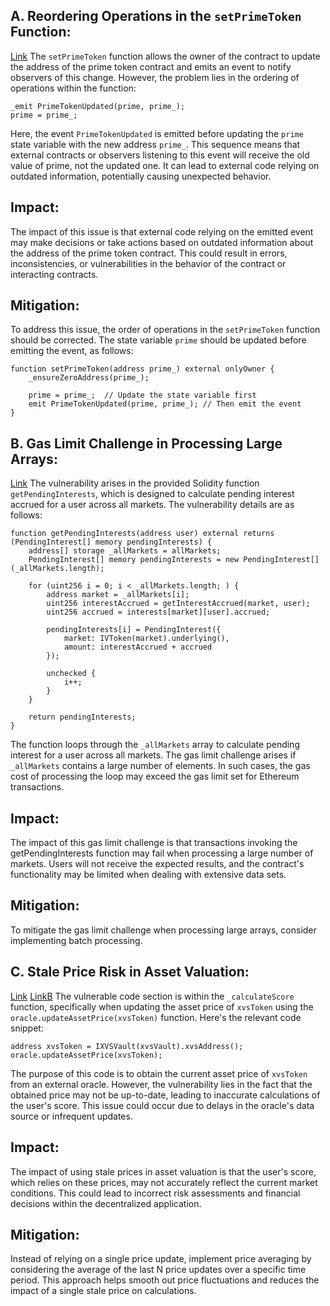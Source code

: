 ## A. Reordering Operations in the `setPrimeToken` Function:
[Link](https://github.com/code-423n4/2023-09-venus/blob/b11d9ef9db8237678567e66759003138f2368d23/contracts/Tokens/Prime/PrimeLiquidityProvider.sol#L177-L182)
The `setPrimeToken` function allows the owner of the contract to update the address of the prime token contract and emits an event to notify observers of this change. However, the problem lies in the ordering of operations within the function:
```solidity
_emit PrimeTokenUpdated(prime, prime_);
prime = prime_;
```
Here, the event `PrimeTokenUpdated` is emitted before updating the `prime` state variable with the new address `prime_`. This sequence means that external contracts or observers listening to this event will receive the old value of prime, not the updated one. It can lead to external code relying on outdated information, potentially causing unexpected behavior.
## Impact:
The impact of this issue is that external code relying on the emitted event may make decisions or take actions based on outdated information about the address of the prime token contract. This could result in errors, inconsistencies, or vulnerabilities in the behavior of the contract or interacting contracts.
## Mitigation:
To address this issue, the order of operations in the `setPrimeToken` function should be corrected. The state variable `prime` should be updated before emitting the event, as follows:
```solidity
function setPrimeToken(address prime_) external onlyOwner {
    _ensureZeroAddress(prime_);

    prime = prime_;  // Update the state variable first
    emit PrimeTokenUpdated(prime, prime_); // Then emit the event
}
```
## B. Gas Limit Challenge in Processing Large Arrays: 
[Link](https://github.com/code-423n4/2023-09-venus/blob/b11d9ef9db8237678567e66759003138f2368d23/contracts/Tokens/Prime/Prime.sol#L174-L194)
The vulnerability arises in the provided Solidity function `getPendingInterests`, which is designed to calculate pending interest accrued for a user across all markets. The vulnerability details are as follows:
```solidity
function getPendingInterests(address user) external returns (PendingInterest[] memory pendingInterests) {
    address[] storage _allMarkets = allMarkets;
    PendingInterest[] memory pendingInterests = new PendingInterest[](_allMarkets.length);

    for (uint256 i = 0; i < _allMarkets.length; ) {
        address market = _allMarkets[i];
        uint256 interestAccrued = getInterestAccrued(market, user);
        uint256 accrued = interests[market][user].accrued;

        pendingInterests[i] = PendingInterest({
            market: IVToken(market).underlying(),
            amount: interestAccrued + accrued
        });

        unchecked {
            i++;
        }
    }

    return pendingInterests;
}

```
The function loops through the `_allMarkets` array to calculate pending interest for a user across all markets. The gas limit challenge arises if `_allMarkets` contains a large number of elements. In such cases, the gas cost of processing the loop may exceed the gas limit set for Ethereum transactions.

##  Impact:
The impact of this gas limit challenge is that transactions invoking the getPendingInterests function may fail when processing a large number of markets. Users will not receive the expected results, and the contract's functionality may be limited when dealing with extensive data sets.
## Mitigation: 
To mitigate the gas limit challenge when processing large arrays, consider implementing batch processing. 
## C. Stale Price Risk in Asset Valuation:
[Link](https://github.com/code-423n4/2023-09-venus/blob/b11d9ef9db8237678567e66759003138f2368d23/contracts/Tokens/Prime/Prime.sol#L647-L664)
[LinkB](https://github.com/code-423n4/2023-09-venus/blob/b11d9ef9db8237678567e66759003138f2368d23/contracts/Tokens/Prime/Prime.sol#L884)
The vulnerable code section is within the `_calculateScore` function, specifically when updating the asset price of `xvsToken` using the `oracle.updateAssetPrice(xvsToken)` function. Here's the relevant code snippet:
```solidity
address xvsToken = IXVSVault(xvsVault).xvsAddress();
oracle.updateAssetPrice(xvsToken);
```
The purpose of this code is to obtain the current asset price of `xvsToken` from an external oracle. However, the vulnerability lies in the fact that the obtained price may not be up-to-date, leading to inaccurate calculations of the user's score. This issue could occur due to delays in the oracle's data source or infrequent updates.
## Impact:
The impact of using stale prices in asset valuation is that the user's score, which relies on these prices, may not accurately reflect the current market conditions. This could lead to incorrect risk assessments and financial decisions within the decentralized application.
## Mitigation:
Instead of relying on a single price update, implement price averaging by considering the average of the last N price updates over a specific time period. This approach helps smooth out price fluctuations and reduces the impact of a single stale price on calculations.